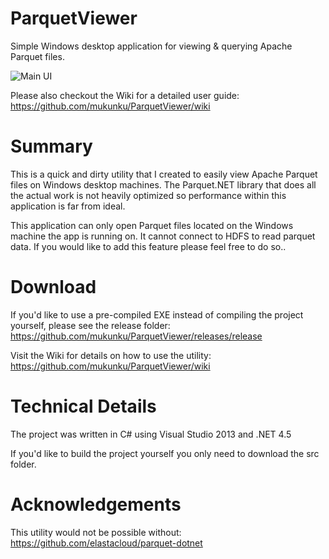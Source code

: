 # ParquetViewer
Simple Windows desktop application for viewing & querying Apache Parquet files. 

![Main UI](https://github.com/mukunku/ParquetViewer/blob/master/wiki_images/main_screenshot3.png)

Please also checkout the Wiki for a detailed user guide: https://github.com/mukunku/ParquetViewer/wiki

# Summary
This is a quick and dirty utility that I created to easily view Apache Parquet files on Windows desktop machines. 
The Parquet.NET library that does all the actual work is not heavily optimized so performance within this application
is far from ideal.

This application can only open Parquet files located on the Windows machine the app is running on. It cannot connect to HDFS to read parquet data. If you would like to add this feature please feel free to do so..

# Download
If you'd like to use a pre-compiled EXE instead of compiling the project yourself, please see the release folder: https://github.com/mukunku/ParquetViewer/releases/release

Visit the Wiki for details on how to use the utility: https://github.com/mukunku/ParquetViewer/wiki

# Technical Details
The project was written in C# using Visual Studio 2013 and .NET 4.5

If you'd like to build the project yourself you only need to download the src folder.

# Acknowledgements
This utility would not be possible without: https://github.com/elastacloud/parquet-dotnet

